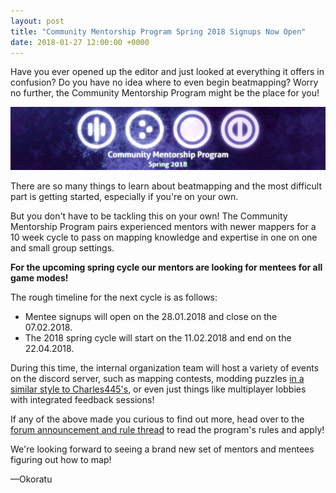 ```yaml
---
layout: post
title: "Community Mentorship Program Spring 2018 Signups Now Open"
date: 2018-01-27 12:00:00 +0000
---
```

Have you ever opened up the editor and just looked at everything it offers in confusion? Do you have no idea where to even begin beatmapping? Worry no further, the Community Mentorship Program might be the place for you!

![](/wiki/shared/news/2018-01-27-community-mentorship-program-spring-2018-signups-now-open/banner.png)

There are so many things to learn about beatmapping and the most difficult part is getting started, especially if you're on your own. 

But you don't have to be tackling this on your own! The Community Mentorship Program pairs experienced mentors with newer mappers for a 10 week cycle to pass on mapping knowledge and expertise in one on one and small group settings.

**For the upcoming spring cycle our mentors are looking for mentees for all game modes!**

The rough timeline for the next cycle is as follows:
- Mentee signups will open on the 28.01.2018 and close on the 07.02.2018.
- The 2018 spring cycle will start on the 11.02.2018 and end on the 22.04.2018.

During this time, the internal organization team will host a variety of events on the discord server, such as mapping contests, modding puzzles [in a similar style to Charles445's](https://osu.ppy.sh/community/forums/topics/334240), or even just things like multiplayer lobbies with integrated feedback sessions!

If any of the above made you curious to find out more, head over to the [forum announcement and rule thread](https://osu.ppy.sh/community/forums/topics/689250) to read the program's rules and apply!

We're looking forward to seeing a brand new set of mentors and mentees figuring out how to map!

—Okoratu
